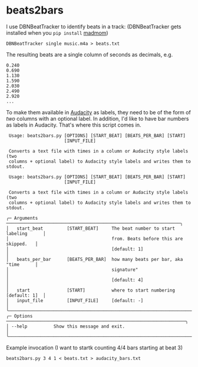 # beats2bars

I use DBNBeatTracker to identify beats in a track:
(DBNBeatTracker gets installed when you `pip install` [madmom](https://github.com/CPJKU/madmom))
```shell
DBNBeatTracker single music.m4a > beats.txt
```
The resulting beats are a single column of seconds as decimals, e.g.
```
0.240
0.690
1.130
1.590
2.030
2.490
2.920
...
```
To make them available in [Audacity](https://www.audacityteam.org/) as labels, they need to be of the form of _two_ columns with an optional label. In addition, I'd like to have bar numbers as labels in Audacity. That's where this script comes in.
```                                                                                
 Usage: beats2bars.py [OPTIONS] [START_BEAT] [BEATS_PER_BAR] [START]            
                      [INPUT_FILE]                                              
                                                                                
 Converts a text file with times in a column or Audacity style labels (two      
 columns + optional label) to Audacity style labels and writes them to stdout.  
                                                                                
 Usage: beats2bars.py [OPTIONS] [START_BEAT] [BEATS_PER_BAR] [START]            
                      [INPUT_FILE]                                              
                                                                                
 Converts a text file with times in a column or Audacity style labels (two      
 columns + optional label) to Audacity style labels and writes them to stdout.  
                                                                                
╭─ Arguments ──────────────────────────────────────────────────────────────────╮
│   start_beat         [START_BEAT]     The beat number to start labeling      │
│                                       from. Beats before this are skipped.   │
│                                       [default: 1]                           │
│   beats_per_bar      [BEATS_PER_BAR]  how many beats per bar, aka "time      │
│                                       signature"                             │
│                                       [default: 4]                           │
│   start              [START]          where to start numbering [default: 1]  │
│   input_file         [INPUT_FILE]     [default: -]                           │
╰──────────────────────────────────────────────────────────────────────────────╯
╭─ Options ────────────────────────────────────────────────────────────────────╮
│ --help          Show this message and exit.                                  │
╰──────────────────────────────────────────────────────────────────────────────╯
```                                                                                
Example invocation (I want to startk counting 4/4 bars starting at beat 3)
```shell
beats2bars.py 3 4 1 < beats.txt > audacity_bars.txt
```
